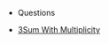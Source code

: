 - Questions

- [3Sum With Multiplicity](https://leetcode.com/problems/3sum-with-multiplicity/submissions/)
